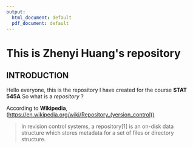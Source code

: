```yaml
---
output:
  html_document: default
  pdf_document: default
---
```

# This is Zhenyi Huang's repository 


## INTRODUCTION

Hello everyone, this is the repository I have created for the course **STAT 545A**
So what is a *repository* ?

According to **Wikipedia**, (https://en.wikipedia.org/wiki/Repository_(version_control)) 
>In revision control systems, a repository[1] is an on-disk data structure which stores metadata for a set of files or directory structure.
